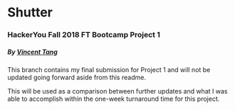 # Shutter
### HackerYou Fall 2018 FT Bootcamp Project 1
##### By [Vincent Tang](https://tangible.codes)

This branch contains my final submission for Project 1 and will not be updated going forward aside from this readme.

This will be used as a comparison between further updates and what I was able to accomplish within the one-week turnaround time for this project.
